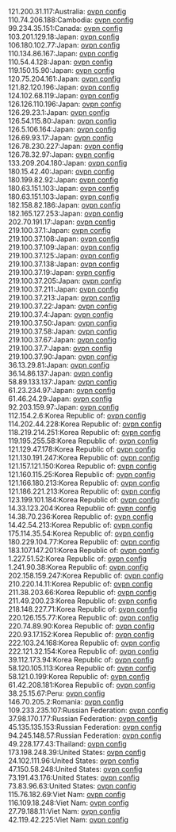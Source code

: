 121.200.31.117:Australia: [ovpn config](vpn/121_200_31_117.ovpn)  
110.74.206.188:Cambodia: [ovpn config](vpn/110_74_206_188.ovpn)  
99.234.35.151:Canada: [ovpn config](vpn/99_234_35_151.ovpn)  
103.201.129.18:Japan: [ovpn config](vpn/103_201_129_18.ovpn)  
106.180.102.77:Japan: [ovpn config](vpn/106_180_102_77.ovpn)  
110.134.86.167:Japan: [ovpn config](vpn/110_134_86_167.ovpn)  
110.54.4.128:Japan: [ovpn config](vpn/110_54_4_128.ovpn)  
119.150.15.90:Japan: [ovpn config](vpn/119_150_15_90.ovpn)  
120.75.204.161:Japan: [ovpn config](vpn/120_75_204_161.ovpn)  
121.82.120.196:Japan: [ovpn config](vpn/121_82_120_196.ovpn)  
124.102.68.119:Japan: [ovpn config](vpn/124_102_68_119.ovpn)  
126.126.110.196:Japan: [ovpn config](vpn/126_126_110_196.ovpn)  
126.29.23.1:Japan: [ovpn config](vpn/126_29_23_1.ovpn)  
126.54.115.80:Japan: [ovpn config](vpn/126_54_115_80.ovpn)  
126.5.106.164:Japan: [ovpn config](vpn/126_5_106_164.ovpn)  
126.69.93.17:Japan: [ovpn config](vpn/126_69_93_17.ovpn)  
126.78.230.227:Japan: [ovpn config](vpn/126_78_230_227.ovpn)  
126.78.32.97:Japan: [ovpn config](vpn/126_78_32_97.ovpn)  
133.209.204.180:Japan: [ovpn config](vpn/133_209_204_180.ovpn)  
180.15.42.40:Japan: [ovpn config](vpn/180_15_42_40.ovpn)  
180.199.82.92:Japan: [ovpn config](vpn/180_199_82_92.ovpn)  
180.63.151.103:Japan: [ovpn config](vpn/180_63_151_103.ovpn)  
180.63.151.103:Japan: [ovpn config](vpn/180_63_151_103.ovpn)  
182.158.82.186:Japan: [ovpn config](vpn/182_158_82_186.ovpn)  
182.165.127.253:Japan: [ovpn config](vpn/182_165_127_253.ovpn)  
202.70.191.17:Japan: [ovpn config](vpn/202_70_191_17.ovpn)  
219.100.37.1:Japan: [ovpn config](vpn/219_100_37_1.ovpn)  
219.100.37.108:Japan: [ovpn config](vpn/219_100_37_108.ovpn)  
219.100.37.109:Japan: [ovpn config](vpn/219_100_37_109.ovpn)  
219.100.37.125:Japan: [ovpn config](vpn/219_100_37_125.ovpn)  
219.100.37.138:Japan: [ovpn config](vpn/219_100_37_138.ovpn)  
219.100.37.19:Japan: [ovpn config](vpn/219_100_37_19.ovpn)  
219.100.37.205:Japan: [ovpn config](vpn/219_100_37_205.ovpn)  
219.100.37.211:Japan: [ovpn config](vpn/219_100_37_211.ovpn)  
219.100.37.213:Japan: [ovpn config](vpn/219_100_37_213.ovpn)  
219.100.37.22:Japan: [ovpn config](vpn/219_100_37_22.ovpn)  
219.100.37.4:Japan: [ovpn config](vpn/219_100_37_4.ovpn)  
219.100.37.50:Japan: [ovpn config](vpn/219_100_37_50.ovpn)  
219.100.37.58:Japan: [ovpn config](vpn/219_100_37_58.ovpn)  
219.100.37.67:Japan: [ovpn config](vpn/219_100_37_67.ovpn)  
219.100.37.7:Japan: [ovpn config](vpn/219_100_37_7.ovpn)  
219.100.37.90:Japan: [ovpn config](vpn/219_100_37_90.ovpn)  
36.13.29.81:Japan: [ovpn config](vpn/36_13_29_81.ovpn)  
36.14.86.137:Japan: [ovpn config](vpn/36_14_86_137.ovpn)  
58.89.133.137:Japan: [ovpn config](vpn/58_89_133_137.ovpn)  
61.23.234.97:Japan: [ovpn config](vpn/61_23_234_97.ovpn)  
61.46.24.29:Japan: [ovpn config](vpn/61_46_24_29.ovpn)  
92.203.159.97:Japan: [ovpn config](vpn/92_203_159_97.ovpn)  
112.154.2.6:Korea Republic of: [ovpn config](vpn/112_154_2_6.ovpn)  
114.202.44.228:Korea Republic of: [ovpn config](vpn/114_202_44_228.ovpn)  
118.219.214.251:Korea Republic of: [ovpn config](vpn/118_219_214_251.ovpn)  
119.195.255.58:Korea Republic of: [ovpn config](vpn/119_195_255_58.ovpn)  
121.129.47.178:Korea Republic of: [ovpn config](vpn/121_129_47_178.ovpn)  
121.130.191.247:Korea Republic of: [ovpn config](vpn/121_130_191_247.ovpn)  
121.157.121.150:Korea Republic of: [ovpn config](vpn/121_157_121_150.ovpn)  
121.160.115.25:Korea Republic of: [ovpn config](vpn/121_160_115_25.ovpn)  
121.166.180.213:Korea Republic of: [ovpn config](vpn/121_166_180_213.ovpn)  
121.186.221.213:Korea Republic of: [ovpn config](vpn/121_186_221_213.ovpn)  
123.199.101.184:Korea Republic of: [ovpn config](vpn/123_199_101_184.ovpn)  
14.33.123.204:Korea Republic of: [ovpn config](vpn/14_33_123_204.ovpn)  
14.38.70.236:Korea Republic of: [ovpn config](vpn/14_38_70_236.ovpn)  
14.42.54.213:Korea Republic of: [ovpn config](vpn/14_42_54_213.ovpn)  
175.114.35.54:Korea Republic of: [ovpn config](vpn/175_114_35_54.ovpn)  
180.229.104.77:Korea Republic of: [ovpn config](vpn/180_229_104_77.ovpn)  
183.107.147.201:Korea Republic of: [ovpn config](vpn/183_107_147_201.ovpn)  
1.227.51.52:Korea Republic of: [ovpn config](vpn/1_227_51_52.ovpn)  
1.241.90.38:Korea Republic of: [ovpn config](vpn/1_241_90_38.ovpn)  
202.158.159.247:Korea Republic of: [ovpn config](vpn/202_158_159_247.ovpn)  
210.220.14.11:Korea Republic of: [ovpn config](vpn/210_220_14_11.ovpn)  
211.38.203.66:Korea Republic of: [ovpn config](vpn/211_38_203_66.ovpn)  
211.49.200.23:Korea Republic of: [ovpn config](vpn/211_49_200_23.ovpn)  
218.148.227.71:Korea Republic of: [ovpn config](vpn/218_148_227_71.ovpn)  
220.126.155.77:Korea Republic of: [ovpn config](vpn/220_126_155_77.ovpn)  
220.74.89.90:Korea Republic of: [ovpn config](vpn/220_74_89_90.ovpn)  
220.93.17.152:Korea Republic of: [ovpn config](vpn/220_93_17_152.ovpn)  
222.103.24.168:Korea Republic of: [ovpn config](vpn/222_103_24_168.ovpn)  
222.121.32.154:Korea Republic of: [ovpn config](vpn/222_121_32_154.ovpn)  
39.112.173.94:Korea Republic of: [ovpn config](vpn/39_112_173_94.ovpn)  
58.120.105.113:Korea Republic of: [ovpn config](vpn/58_120_105_113.ovpn)  
58.121.0.199:Korea Republic of: [ovpn config](vpn/58_121_0_199.ovpn)  
61.42.208.181:Korea Republic of: [ovpn config](vpn/61_42_208_181.ovpn)  
38.25.15.67:Peru: [ovpn config](vpn/38_25_15_67.ovpn)  
146.70.205.2:Romania: [ovpn config](vpn/146_70_205_2.ovpn)  
109.233.235.107:Russian Federation: [ovpn config](vpn/109_233_235_107.ovpn)  
37.98.170.177:Russian Federation: [ovpn config](vpn/37_98_170_177.ovpn)  
45.135.135.153:Russian Federation: [ovpn config](vpn/45_135_135_153.ovpn)  
94.245.148.57:Russian Federation: [ovpn config](vpn/94_245_148_57.ovpn)  
49.228.177.43:Thailand: [ovpn config](vpn/49_228_177_43.ovpn)  
173.198.248.39:United States: [ovpn config](vpn/173_198_248_39.ovpn)  
24.102.111.96:United States: [ovpn config](vpn/24_102_111_96.ovpn)  
47.150.58.248:United States: [ovpn config](vpn/47_150_58_248.ovpn)  
73.191.43.176:United States: [ovpn config](vpn/73_191_43_176.ovpn)  
73.83.96.63:United States: [ovpn config](vpn/73_83_96_63.ovpn)  
115.76.182.69:Viet Nam: [ovpn config](vpn/115_76_182_69.ovpn)  
116.109.18.248:Viet Nam: [ovpn config](vpn/116_109_18_248.ovpn)  
27.79.188.11:Viet Nam: [ovpn config](vpn/27_79_188_11.ovpn)  
42.119.42.225:Viet Nam: [ovpn config](vpn/42_119_42_225.ovpn)  
